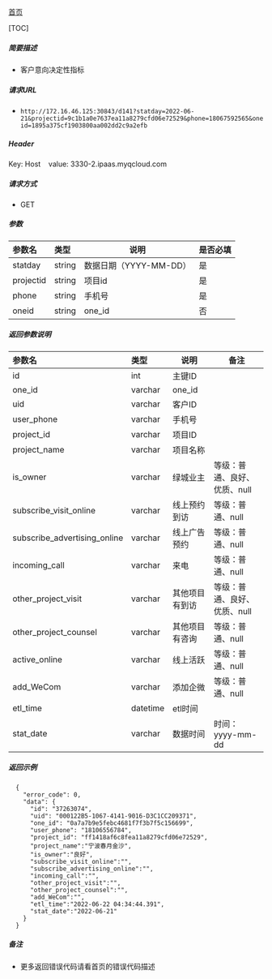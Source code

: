 [首页](README.md)

[TOC]
    
##### 简要描述

- 客户意向决定性指标

##### 请求URL
- ` http://172.16.46.125:30843/d141?statday=2022-06-21&projectid=9c1b1a0e7637ea11a8279cfd06e72529&phone=18067592565&oneid=1895a375cf1903800aa002dd2c9a2efb `

##### Header
Key: Host   
value: 3330-2.ipaas.myqcloud.com
  
##### 请求方式
- GET 

##### 参数

|参数名|类型|说明|是否必填|
|:----    |:----- |-----   |-----   |
|statday |string |数据日期（YYYY-MM-DD）   |是|
|projectid |string |项目id   |是|
|phone |string |手机号    |是|
|oneid |string |one_id    |否|



##### 返回参数说明 

|参数名|类型|说明|备注|
|:-----  |:-----|----- |----- |
|id |int   |主键ID  |                        |
|one_id |varchar   |one_id  |                        |
|uid |varchar   |客户ID  |                        |
|user_phone |varchar   |手机号  |                        |
|project_id |varchar   |项目ID  |                        |
|project_name |varchar   |项目名称  |                        |
|is_owner |varchar   |绿城业主  |等级：普通、良好、优质、null|
|subscribe_visit_online |varchar   |线上预约到访  |等级：普通、null|
|subscribe_advertising_online |varchar   |线上广告预约  |等级：普通、null|
|incoming_call |varchar   |来电  |等级：普通、null|
|other_project_visit |varchar   |其他项目有到访  |等级：普通、良好、优质、null|
|other_project_counsel |varchar   |其他项目有咨询  |等级：普通、null|
|active_online |varchar   |线上活跃  |等级：普通、null|
|add_WeCom |varchar   |添加企微  |等级：普通、null|
|etl_time |datetime   |etl时间  |                        |
|stat_date |varchar   |数据时间  |时间：yyyy-mm-dd|

##### 返回示例 

``` 
  {
    "error_code": 0,
    "data": {
      "id": "37263074",
	  "uid": "000122B5-1067-4141-9016-D3C1CC209371",
      "one_id": "0a7a7b9e5febc4681f7f3b7f5c156699",
      "user_phone": "18106556784",
      "project_id": "ff1418af6c8fea11a8279cfd06e72529",
	  "project_name":"宁波春月金沙",
	  "is_owner":"良好",
	  "subscribe_visit_online":"",
	  "subscribe_advertising_online":"",
	  "incoming_call":"",
	  "other_project_visit":"",
	  "other_project_counsel":"",
	  "add_WeCom":"",
	  "etl_time":"2022-06-22 04:34:44.391",
	  "stat_date":"2022-06-21"
    }
  }
```

##### 备注 

- 更多返回错误代码请看首页的错误代码描述




